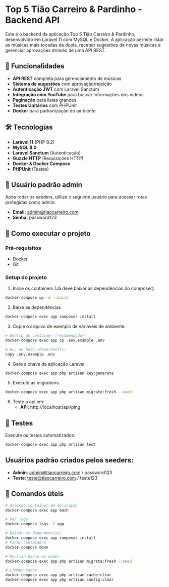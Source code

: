 # Top 5 Tião Carreiro & Pardinho - Backend API

Este é o backend da aplicação Top 5 Tião Carreiro & Pardinho, desenvolvido em Laravel 11 com MySQL e Docker. A aplicação permite listar as músicas mais tocadas da dupla, receber sugestões de novas músicas e gerenciar aprovações através de uma API REST.

## 🎯 Funcionalidades

- **API REST** completa para gerenciamento de músicas
- **Sistema de sugestões** com aprovação/rejeição
- **Autenticação JWT** com Laravel Sanctum
- **Integração com YouTube** para buscar informações dos vídeos
- **Paginação** para listas grandes
- **Testes Unitários** com PHPUnit
- **Docker** para padronização do ambiente

## 🛠️ Tecnologias

- **Laravel 11** (PHP 8.2)
- **MySQL 8.0**
- **Laravel Sanctum** (Autenticação)
- **Guzzle HTTP** (Requisições HTTP)
- **Docker & Docker Compose**
- **PHPUnit** (Testes)

## 👤 Usuário padrão admin

Após rodar os seeders, utilize o seguinte usuário para acessar rotas protegidas como admin:

- **Email:** admin@tiaocarreiro.com
- **Senha:** password123

## 🚀 Como executar o projeto

### Pré-requisitos

- Docker 
- Git

### Setup do projeto



1. Inicie os containers (Já deve baixar as dependências do composer):
```bash
docker-compose up -d --build
```

2. Baixe as dependências
```bash
docker-compose exec app composer install
```

3. Copie o arquivo de exemplo de variáveis de ambiente:
```bash
# Dentro do container (recomendado)
docker-compose exec app cp .env.example .env

# Ou, no host (PowerShell):
copy .env.example .env
```

4. Gere a chave da aplicação Laravel:
```bash
docker-compose exec app php artisan key:generate
```

5. Execute as migrations:
```bash
docker-compose exec app php artisan migrate:fresh --seed
```

6. Teste a api em:
   - **API**: http://localhost/api/ping


## 🧪 Testes

Execute os testes automatizados:

```bash
docker-compose exec app php artisan test
```

## Usuários padrão criados pelos seeders:

- **Admin**: admin@tiaocarreiro.com / password123
- **Teste**: teste@tiaocarreiro.com / teste123

## 🔧 Comandos úteis

```bash
# Acessar container da aplicação
docker-compose exec app bash

# Ver logs
docker-compose logs -f app

# Baixar as dependencias: 
docker-compose exec app composer install
# Parar containers
docker-compose down

# Recriar banco de dados
docker-compose exec app php artisan migrate:fresh --seed

# Limpar cache
docker-compose exec app php artisan cache:clear
docker-compose exec app php artisan config:clear
```

